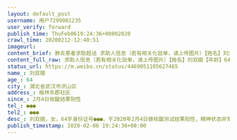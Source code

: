 ```yaml
---
layout: default_post
username: 用户7299081235
user_verify: forward
publish_time: ThuFeb0619:24:36+08002020
crawl_time: 20200212-12:40:51
imageurl: 
content_brief: 肺炎患者求助超话 求助人信息（若有相关化验单，请上传图片）【姓名】刘双娥【年龄】64【所在城市】湖北省武汉市洪山区【所在小区、社区】格林东郡社区【患病时间】2月4日核酸结果阳性【联系方式】●●●【其他紧急联系人】●●●【病情描述】刘双娥 ，女，64岁身份证号4201241 ...全文
content_full_raw: 求助人信息（若有相关化验单，请上传图片）【姓名】刘双娥【年龄】64【所在城市】湖北省武汉市洪山区【所在小区、社区】格林东郡社区【患病时间】2月4日核酸结果阳性【联系方式】●●●【其他紧急联系人】●●●【病情描述】刘双娥，女，64岁身份证号●●●，于2020年2月4日做核酸测试结果阳性，精神状态非常差，时常犯迷糊了，持续中高烧，头晕，胸闷，呼吸急促，咳嗽等一系列症状，如今独自隔离在大学园路城市便捷酒店8026房。，现在已经很严重了，迫切需要入院治疗，一直住不进去医院，麻烦大家帮忙转发，感谢🙏🙏🙏联系方式：●●●蔡芳●●●曾乐涛
status_url: https://m.weibo.cn/status/4469051105627465
name_: 刘双娥
age_: 64
city_: 湖北省武汉市洪山区
address_: 格林东郡社区
since_: 2月4日核酸结果阳性
tel_: ●●●
tel2_: ●●●
desc_: 刘双娥，女，64岁身份证号●●●，于2020年2月4日做核酸测试结果阳性，精神状态非常差，时常犯迷糊了，持续中高烧，头晕，胸闷，呼吸急促，咳嗽等一系列症状，如今独自隔离在大学园路城市便捷酒店8026房。，现在已经很严重了，迫切需要入院治疗，一直住不进去医院，麻烦大家帮忙转发，感谢🙏🙏🙏联系方式●●●蔡芳●●●曾乐涛
publish_timestamp: 2020-02-06 19:24:36+08:00
---
```

